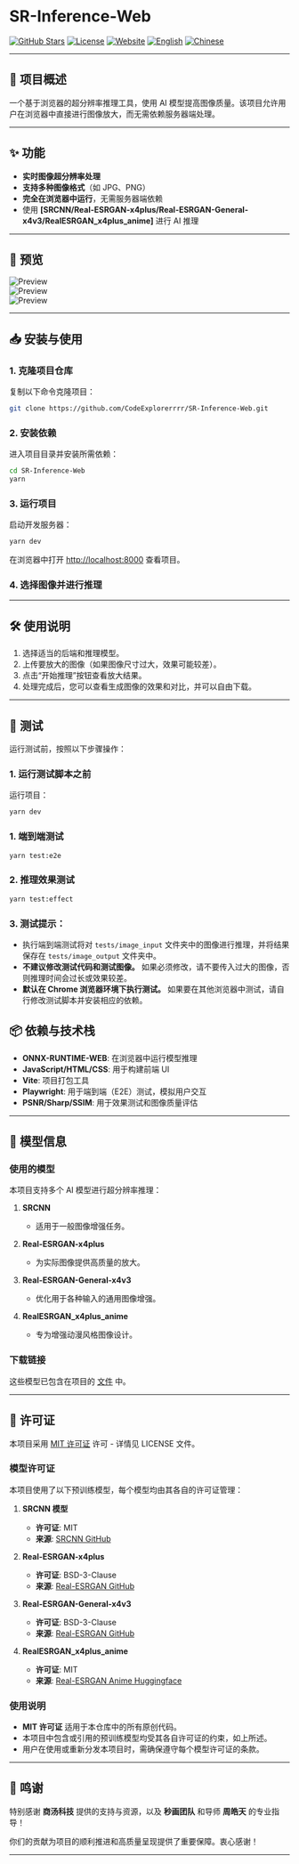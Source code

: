 # SR-Inference-Web

[![GitHub Stars](https://img.shields.io/badge/Stars-yellow)](https://github.com/CodeExplorerrrr/SR-Inference-Web)
[![License](https://img.shields.io/badge/License-MIT-green)](./LICENSE)
[![Website](https://img.shields.io/badge/Visit%20My%20Site-Click%20Here-brightgreen)](https://v0-my-project-47hnf0zphqp.vercel.app/)
[![English](https://img.shields.io/badge/English-Click%20Here-lightgray)](README.md)
[![Chinese](https://img.shields.io/badge/Chinese-Click%20Here-lightgray)](README_CN.md)

---

## 🚀 项目概述
一个基于浏览器的超分辨率推理工具，使用 AI 模型提高图像质量。该项目允许用户在浏览器中直接进行图像放大，而无需依赖服务器端处理。

---

## ✨ 功能
- **实时图像超分辨率处理**  
- **支持多种图像格式**（如 JPG、PNG）  
- **完全在浏览器中运行**，无需服务器端依赖  
- 使用 **[SRCNN/Real-ESRGAN-x4plus/Real-ESRGAN-General-x4v3/RealESRGAN_x4plus_anime]** 进行 AI 推理  

---

## 🌟 预览
![Preview](./assets/srcnn_screenshot.png)  
![Preview](./assets/x4plus.png)  
![Preview](./assets/anime.png)  

---

## 📥 安装与使用

### 1. 克隆项目仓库  
复制以下命令克隆项目：
```bash
git clone https://github.com/CodeExplorerrrr/SR-Inference-Web.git
```

### 2. 安装依赖
进入项目目录并安装所需依赖：
```bash
cd SR-Inference-Web
yarn
```

### 3. 运行项目
启动开发服务器：
```bash
yarn dev
```
在浏览器中打开 [http://localhost:8000](http://localhost:8000) 查看项目。

### 4. 选择图像并进行推理

---

## 🛠️ 使用说明
1. 选择适当的后端和推理模型。
2. 上传要放大的图像（如果图像尺寸过大，效果可能较差）。
3. 点击“开始推理”按钮查看放大结果。
4. 处理完成后，您可以查看生成图像的效果和对比，并可以自由下载。

---

## 🧪 测试
运行测试前，按照以下步骤操作：

### 1. 运行测试脚本之前
运行项目：
```bash
yarn dev
```
### 1. 端到端测试
```bash
yarn test:e2e
```

### 2. 推理效果测试
```bash
yarn test:effect
```

### 3. 测试提示：
- 执行端到端测试将对 `tests/image_input` 文件夹中的图像进行推理，并将结果保存在 `tests/image_output` 文件夹中。
- **不建议修改测试代码和测试图像。** 如果必须修改，请不要传入过大的图像，否则推理时间会过长或效果较差。
- **默认在 Chrome 浏览器环境下执行测试。** 如果要在其他浏览器中测试，请自行修改测试脚本并安装相应的依赖。

## 📦 依赖与技术栈
- **ONNX-RUNTIME-WEB**: 在浏览器中运行模型推理
- **JavaScript/HTML/CSS**: 用于构建前端 UI
- **Vite**: 项目打包工具
- **Playwright**: 用于端到端（E2E）测试，模拟用户交互
- **PSNR/Sharp/SSIM**: 用于效果测试和图像质量评估

---

## 📜 模型信息

### 使用的模型
本项目支持多个 AI 模型进行超分辨率推理：

1. **SRCNN**
    - 适用于一般图像增强任务。

2. **Real-ESRGAN-x4plus**
    - 为实际图像提供高质量的放大。

3. **Real-ESRGAN-General-x4v3**
    - 优化用于各种输入的通用图像增强。

4. **RealESRGAN_x4plus_anime**
    - 专为增强动漫风格图像设计。

### 下载链接
这些模型已包含在项目的 [文件](./models) 中。

---

## 📄 许可证

本项目采用 [MIT 许可证](./LICENSE) 许可 - 详情见 LICENSE 文件。

### 模型许可证
本项目使用了以下预训练模型，每个模型均由其各自的许可证管理：

1. **SRCNN 模型**
    - **许可证**: MIT
    - **来源**: [SRCNN GitHub](https://github.com/tegg89/SRCNN-Tensorflow)

2. **Real-ESRGAN-x4plus**
    - **许可证**: BSD-3-Clause
    - **来源**: [Real-ESRGAN GitHub](https://github.com/xinntao/Real-ESRGAN)

3. **Real-ESRGAN-General-x4v3**
    - **许可证**: BSD-3-Clause
    - **来源**: [Real-ESRGAN GitHub](https://github.com/xinntao/Real-ESRGAN)

4. **RealESRGAN_x4plus_anime**
    - **许可证**: MIT
    - **来源**: [Real-ESRGAN Anime Huggingface](https://huggingface.co/xiongjie/lightweight-real-ESRGAN-anime)

### 使用说明
- **MIT 许可证** 适用于本仓库中的所有原创代码。
- 本项目中包含或引用的预训练模型均受其各自许可证的约束，如上所述。
- 用户在使用或重新分发本项目时，需确保遵守每个模型许可证的条款。

---

## 🙏 鸣谢

特别感谢 **商汤科技** 提供的支持与资源，以及 **秒画团队** 和导师 **周皓天** 的专业指导！

你们的贡献为项目的顺利推进和高质量呈现提供了重要保障。衷心感谢！

---


